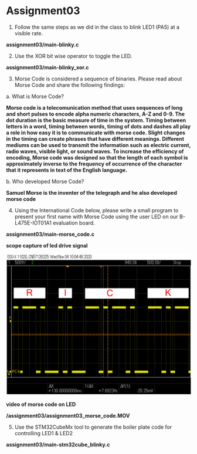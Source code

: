 # Assignment03

1. Follow the same steps as we did in the class to blink LED1 (PA5) at a visible rate.

**assignment03/main-blinky.c**

2. Use the XOR bit wise operator to toggle the LED.

**assignment03/main-blinky_xor.c**

3. Morse Code is considered a sequence of binaries. Please read about Morse Code and share the following findings:

a. What is Morse Code?

**Morse code is a telecomunication method that uses sequences of long and short pulses to encode alpha numeric characters, A-Z and 0-9.  The dot duration is the basic measure of time in the system.  Timing between letters in a word, timing between words, timing of dots and dashes all play a role in how easy it is to communicate with morse code.  Slight changes in the timing can create phrases that have different meanings.  Different mediums can be used to transmit the information such as electric current, radio waves, visible light, or sound waves.  To increase the efficiency of encoding, Morse code was designed so that the length of each symbol is approximately inverse to the frequency of occurrence of the character that it represents in text of the English language.**

b. Who developed Morse Code?

**Samuel Morse is the inventer of the telegraph and he also developed morse code**

4. Using the International Code below, please write a small program to present your first name with Morse Code using the user LED on our B-L475E-IOT01A1 evaluation board.

**assignment03/main-morse_code.c**

**scope capture of led drive signal**

![](/assignment03/scope_morse_code_rick.png)

**video of morse code on LED**

**/assignment03/assignment03_morse_code.MOV**

5. Use the STM32CubeMx tool to generate the boiler plate code for controlling LED1 & LED2

**assignment03/main-stm32cube_blinky.c**

